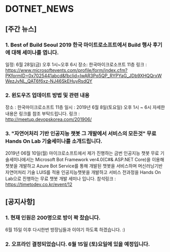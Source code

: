 # DOTNET_NEWS

## [주간 뉴스]

### 1. Best of Build Seoul 2019 한국 마이트로소프트에서 Build 행사 후기에 대해 세미나를 엽니다.
일정: 6월 28일(금) 오후 1시~오후 6시
장소: 한국마이크로소프트 11층
링크 : https://www.microsoftevents.com/profile/form/index.cfm?PKformID=0x7025441abcd&fbclid=IwAR3Pq5QP_RYPYaG_JDb9XHQQrxWWezJyNL_QAT6f6xz-NJ46SkEHuyRsdQY

### 2. 윈도우즈 업데이트 방법 및 관련 내용
장소 : 한국마이크로소프트 11층
일시 : 2019년 6월 8일(토요일) 오후 1시 ~ 6시
자세한 내용은 링크를 참조 부탁드립니다.
링크 : http://meetup.devopskorea.com/201906/

### 3. "자연어처리 기반 인공지능 챗봇 그 개발에서 서비스의 모든것"  무료 Hands On Lab 기술세미나를 소개드립니다.
2019년 06월 10일(월) 마이크로소프트에서 제가 진행하는 금번 인공지능 챗봇 무료 기술세미나에서는 Microsoft Bot Framework ver4.0(C#& ASP.NET Core)을 이용해 챗봇을 개발하고 Azure Bot Service를 통해 개발된 챗봇을 서비스하며 머신러닝기반 자연어처리 기술 LUIS를 적용 인공지능챗봇을 개발하고 서비스 전과정을 Hands On Lab으로 진행하는 무료 챗봇 개발 세미나 입니다.
참석링크 : https://timetodev.co.kr/event/12


## [공지사항]
### 1. 현재 인원은 200명으로 방이 꽉 찼습니다.
6월 15일 이후 다시한번 방장님들과 이야기 하도록 하겠습니다. :)

### 2. 오프라인 결정되었습니다. 6월 15일 (토)요일에 있을 예정입니다.


